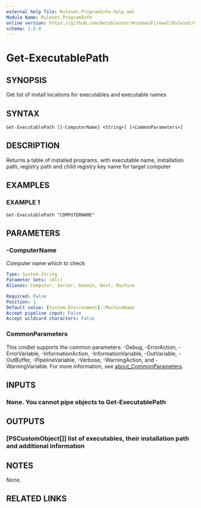 ```yaml
---
external help file: Ruleset.ProgramInfo-help.xml
Module Name: Ruleset.ProgramInfo
online version: https://github.com/metablaster/WindowsFirewallRuleset/blob/master/Modules/Ruleset.ProgramInfo/Help/en-US/Get-ExecutablePath.md
schema: 2.0.0
---
```


# Get-ExecutablePath

## SYNOPSIS

Get list of install locations for executables and executable names

## SYNTAX

```none
Get-ExecutablePath [[-ComputerName] <String>] [<CommonParameters>]
```

## DESCRIPTION

Returns a table of installed programs, with executable name, installation path,
registry path and child registry key name for target computer

## EXAMPLES

### EXAMPLE 1

```none
Get-ExecutablePath "COMPUTERNAME"
```

## PARAMETERS

### -ComputerName

Computer name which to check

```yaml
Type: System.String
Parameter Sets: (All)
Aliases: Computer, Server, Domain, Host, Machine

Required: False
Position: 1
Default value: [System.Environment]::MachineName
Accept pipeline input: False
Accept wildcard characters: False
```

### CommonParameters

This cmdlet supports the common parameters: -Debug, -ErrorAction, -ErrorVariable, -InformationAction, -InformationVariable, -OutVariable, -OutBuffer, -PipelineVariable, -Verbose, -WarningAction, and -WarningVariable. For more information, see [about_CommonParameters](http://go.microsoft.com/fwlink/?LinkID=113216).

## INPUTS

### None. You cannot pipe objects to Get-ExecutablePath

## OUTPUTS

### [PSCustomObject[]] list of executables, their installation path and additional information

## NOTES

None.

## RELATED LINKS
